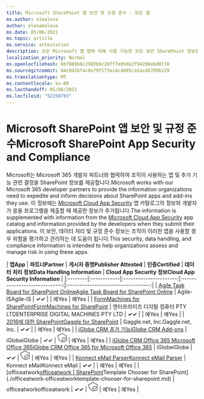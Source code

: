 ```yaml
---
title: Microsoft SharePoint 앱 보안 및 규정 준수 - 모든 앱
ms.author: elmalova
author: elenamalova
ms.date: 05/06/2021
ms.topic: article
ms.service: attestation
description: 모든 Microsoft 앱 앱에 대해 사용 가능한 모든 보안 SharePoint 정보입니다.
localization_priority: Normal
ms.openlocfilehash: 6bf889b8c2983b6c28ff7e05de2f94208ebd0710
ms.sourcegitcommit: 84c041bf4c0e79f1f3a14c4885ca5acd8709b129
ms.translationtype: MT
ms.contentlocale: ko-KR
ms.lasthandoff: 05/06/2021
ms.locfileid: "52258793"
---
```

# <a name="microsoft-sharepoint-app-security-and-compliance"></a><span data-ttu-id="a8419-103">Microsoft SharePoint 앱 보안 및 규정 준수</span><span class="sxs-lookup"><span data-stu-id="a8419-103">Microsoft SharePoint App Security and Compliance</span></span>

<span data-ttu-id="a8419-104">Microsoft는 Microsoft 365 개발자 파트너와 협력하여 조직이 사용하는 앱 및 추가 기능 관련 결정을 SharePoint 정보를 제공합니다.</span><span class="sxs-lookup"><span data-stu-id="a8419-104">Microsoft works with our Microsoft 365 developer partners to provide the information organizations need to expedite and inform decisions about SharePoint apps and add-ins they use.</span></span> <span data-ttu-id="a8419-105">이 정보에는 [Microsoft Cloud App Security](https://www.microsoft.com/en-us/enterprise-mobility-security/cloud-app-security) 앱 카탈로그의 정보와 개발자가 응용 프로그램을 제출할 때 제공한 정보가 추가됩니다.</span><span class="sxs-lookup"><span data-stu-id="a8419-105">The information is supplemented with information from the [Microsoft Cloud App Security](https://www.microsoft.com/en-us/enterprise-mobility-security/cloud-app-security) app catalog and information provided by the developers when they submit their applications.</span></span> <span data-ttu-id="a8419-106">이 보안, 데이터 처리 및 규정 준수 정보는 조직이 이러한 앱을 사용할 경우 위험을 평가하고 관리하는 데 도움이 됩니다.</span><span class="sxs-lookup"><span data-stu-id="a8419-106">This security, data handling, and compliance information is intended to help organizations assess and manage risk in using these apps.</span></span>

| <span data-ttu-id="a8419-107">**앱**</span><span class="sxs-lookup"><span data-stu-id="a8419-107">**App**</span></span> | <span data-ttu-id="a8419-108">**파트너**</span><span class="sxs-lookup"><span data-stu-id="a8419-108">**Partner**</span></span> | <span data-ttu-id="a8419-109">**게시자 증명**</span><span class="sxs-lookup"><span data-stu-id="a8419-109">**Publisher Attested**</span></span> | <span data-ttu-id="a8419-110">**인증**</span><span class="sxs-lookup"><span data-stu-id="a8419-110">**Certified**</span></span> | <span data-ttu-id="a8419-111">**데이터 처리 정보**</span><span class="sxs-lookup"><span data-stu-id="a8419-111">**Data Handling Information**</span></span> | <span data-ttu-id="a8419-112">**Cloud App Security 정보**</span><span class="sxs-lookup"><span data-stu-id="a8419-112">**Cloud App Security Information**</span></span> |
|:--------|:------------|:----------------------:|:-----------------------------:|:----------------------------------:|
| [<span data-ttu-id="a8419-113">Agile Task Board for SharePoint Online</span><span class="sxs-lookup"><span data-stu-id="a8419-113">Agile Task Board for SharePoint Online</span></span>](./agile-is-task-board-for-sharepoint-online.md) | <span data-ttu-id="a8419-114">Agile-IS</span><span class="sxs-lookup"><span data-stu-id="a8419-114">Agile-IS</span></span> | <span data-ttu-id="a8419-115">**✓**</span><span class="sxs-lookup"><span data-stu-id="a8419-115">**✓**</span></span> |  | <span data-ttu-id="a8419-116">예</span><span class="sxs-lookup"><span data-stu-id="a8419-116">Yes</span></span> | <span data-ttu-id="a8419-117">예</span><span class="sxs-lookup"><span data-stu-id="a8419-117">Yes</span></span> |
| [<span data-ttu-id="a8419-118">FormMachines for SharePoint</span><span class="sxs-lookup"><span data-stu-id="a8419-118">FormMachines for SharePoint</span></span>](./enterprise-digital-machines-pty-ltd-formmachines-for-sharepoint.md) | <span data-ttu-id="a8419-119">엔터프라이즈 디지털 컴퓨터 PTY LTD</span><span class="sxs-lookup"><span data-stu-id="a8419-119">ENTERPRISE DIGITAL MACHINES PTY LTD</span></span> | <span data-ttu-id="a8419-120">**✓**</span><span class="sxs-lookup"><span data-stu-id="a8419-120">**✓**</span></span> |  | <span data-ttu-id="a8419-121">예</span><span class="sxs-lookup"><span data-stu-id="a8419-121">Yes</span></span> | <span data-ttu-id="a8419-122">예</span><span class="sxs-lookup"><span data-stu-id="a8419-122">Yes</span></span> |
| [<span data-ttu-id="a8419-123">2016에 대한 SharePoint</span><span class="sxs-lookup"><span data-stu-id="a8419-123">Gaggle for SharePoint</span></span>](./gagglenet-inc-gaggle-for-sharepoint.md) | <span data-ttu-id="a8419-124">Gaggle.net, Inc.</span><span class="sxs-lookup"><span data-stu-id="a8419-124">Gaggle.net, Inc.</span></span> | <span data-ttu-id="a8419-125">**✓**</span><span class="sxs-lookup"><span data-stu-id="a8419-125">**✓**</span></span> |  | <span data-ttu-id="a8419-126">예</span><span class="sxs-lookup"><span data-stu-id="a8419-126">Yes</span></span> | <span data-ttu-id="a8419-127">예</span><span class="sxs-lookup"><span data-stu-id="a8419-127">Yes</span></span> |
| [<span data-ttu-id="a8419-128">iGlobe CRM 추가 기능</span><span class="sxs-lookup"><span data-stu-id="a8419-128">iGlobe CRM Add-ons</span></span>](./iglobe-crm-add-ons.md) | <span data-ttu-id="a8419-129">iGlobe</span><span class="sxs-lookup"><span data-stu-id="a8419-129">iGlobe</span></span> | <span data-ttu-id="a8419-130">**✓**</span><span class="sxs-lookup"><span data-stu-id="a8419-130">**✓**</span></span> | <img alt="Certified application badge" src="../media/certified-badge.png" height="25" width="25" /> | <span data-ttu-id="a8419-131">예</span><span class="sxs-lookup"><span data-stu-id="a8419-131">Yes</span></span> | <span data-ttu-id="a8419-132">예</span><span class="sxs-lookup"><span data-stu-id="a8419-132">Yes</span></span> |
| [<span data-ttu-id="a8419-133">iGlobe CRM Office 365 Microsoft Office 365</span><span class="sxs-lookup"><span data-stu-id="a8419-133">iGlobe CRM Office 365 for Microsoft Office 365</span></span>](./iglobe-crm-office-365-for-microsoft.md) | <span data-ttu-id="a8419-134">iGlobe</span><span class="sxs-lookup"><span data-stu-id="a8419-134">iGlobe</span></span> | <span data-ttu-id="a8419-135">**✓**</span><span class="sxs-lookup"><span data-stu-id="a8419-135">**✓**</span></span> | <img alt="Certified application badge" src="../media/certified-badge.png" height="25" width="25" /> | <span data-ttu-id="a8419-136">예</span><span class="sxs-lookup"><span data-stu-id="a8419-136">Yes</span></span> | <span data-ttu-id="a8419-137">예</span><span class="sxs-lookup"><span data-stu-id="a8419-137">Yes</span></span> |
| [<span data-ttu-id="a8419-138">Konnect eMail Parser</span><span class="sxs-lookup"><span data-stu-id="a8419-138">Konnect eMail Parser</span></span>](./konnect-email-parser.md) | <span data-ttu-id="a8419-139">Konnect eMail</span><span class="sxs-lookup"><span data-stu-id="a8419-139">Konnect eMail</span></span> | <span data-ttu-id="a8419-140">**✓**</span><span class="sxs-lookup"><span data-stu-id="a8419-140">**✓**</span></span> |  | <span data-ttu-id="a8419-141">예</span><span class="sxs-lookup"><span data-stu-id="a8419-141">Yes</span></span> | <span data-ttu-id="a8419-142">예</span><span class="sxs-lookup"><span data-stu-id="a8419-142">Yes</span></span> |
| <span data-ttu-id="a8419-143">[officeatwork</span><span class="sxs-lookup"><span data-stu-id="a8419-143">[officeatwork</span></span> | <span data-ttu-id="a8419-144">SharePoint](./officeatwork-officeatworktemplate-chooser-for-sharepoint.md)</span><span class="sxs-lookup"><span data-stu-id="a8419-144">Template Chooser for SharePoint](./officeatwork-officeatworktemplate-chooser-for-sharepoint.md)</span></span> | <span data-ttu-id="a8419-145">officeatwork</span><span class="sxs-lookup"><span data-stu-id="a8419-145">officeatwork</span></span> | <span data-ttu-id="a8419-146">**✓**</span><span class="sxs-lookup"><span data-stu-id="a8419-146">**✓**</span></span> | <img alt="Certified application badge" src="../media/certified-badge.png" height="25" width="25" /> | <span data-ttu-id="a8419-147">예</span><span class="sxs-lookup"><span data-stu-id="a8419-147">Yes</span></span> | <span data-ttu-id="a8419-148">예</span><span class="sxs-lookup"><span data-stu-id="a8419-148">Yes</span></span> |
